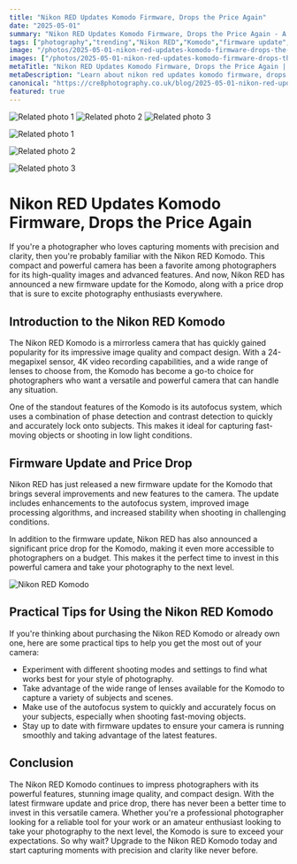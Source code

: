 ```yaml
---
title: "Nikon RED Updates Komodo Firmware, Drops the Price Again"
date: "2025-05-01"
summary: "Nikon RED Updates Komodo Firmware, Drops the Price Again - A trending topic in photography."
tags: ["photography","trending","Nikon RED","Komodo","firmware update","price drop","autofocus system","image quality","compact design","lenses","photography enthusiasts","firmware updates"]
image: "/photos/2025-05-01-nikon-red-updates-komodo-firmware-drops-the-price-again-1.jpg"
images: ["/photos/2025-05-01-nikon-red-updates-komodo-firmware-drops-the-price-again-1.jpg","/photos/2025-05-01-nikon-red-updates-komodo-firmware-drops-the-price-again-2.jpg","/photos/2025-05-01-nikon-red-updates-komodo-firmware-drops-the-price-again-3.jpg"]
metaTitle: "Nikon RED Updates Komodo Firmware, Drops the Price Again | cre8 Photography"
metaDescription: "Learn about nikon red updates komodo firmware, drops the price again in photography with practical tips and insights."
canonical: "https://cre8photography.co.uk/blog/2025-05-01-nikon-red-updates-komodo-firmware-drops-the-price-again"
featured: true
---
```


<!-- Gallery as HTML -->

<div class="grid grid-cols-1 sm:grid-cols-2 md:grid-cols-3 gap-4">
  <img src="/photos/2025-05-01-nikon-red-updates-komodo-firmware-drops-the-price-again-1.jpg" alt="Related photo 1" class="w-full rounded-lg" />
<img src="/photos/2025-05-01-nikon-red-updates-komodo-firmware-drops-the-price-again-2.jpg" alt="Related photo 2" class="w-full rounded-lg" />
<img src="/photos/2025-05-01-nikon-red-updates-komodo-firmware-drops-the-price-again-3.jpg" alt="Related photo 3" class="w-full rounded-lg" />
</div>


<!-- Gallery as Markdown -->
![Related photo 1](/photos/2025-05-01-nikon-red-updates-komodo-firmware-drops-the-price-again-1.jpg)


![Related photo 2](/photos/2025-05-01-nikon-red-updates-komodo-firmware-drops-the-price-again-2.jpg)


![Related photo 3](/photos/2025-05-01-nikon-red-updates-komodo-firmware-drops-the-price-again-3.jpg)



# Nikon RED Updates Komodo Firmware, Drops the Price Again

If you're a photographer who loves capturing moments with precision and clarity, then you're probably familiar with the Nikon RED Komodo. This compact and powerful camera has been a favorite among photographers for its high-quality images and advanced features. And now, Nikon RED has announced a new firmware update for the Komodo, along with a price drop that is sure to excite photography enthusiasts everywhere.

## Introduction to the Nikon RED Komodo

The Nikon RED Komodo is a mirrorless camera that has quickly gained popularity for its impressive image quality and compact design. With a 24-megapixel sensor, 4K video recording capabilities, and a wide range of lenses to choose from, the Komodo has become a go-to choice for photographers who want a versatile and powerful camera that can handle any situation.

One of the standout features of the Komodo is its autofocus system, which uses a combination of phase detection and contrast detection to quickly and accurately lock onto subjects. This makes it ideal for capturing fast-moving objects or shooting in low light conditions.

## Firmware Update and Price Drop

Nikon RED has just released a new firmware update for the Komodo that brings several improvements and new features to the camera. The update includes enhancements to the autofocus system, improved image processing algorithms, and increased stability when shooting in challenging conditions.

In addition to the firmware update, Nikon RED has also announced a significant price drop for the Komodo, making it even more accessible to photographers on a budget. This makes it the perfect time to invest in this powerful camera and take your photography to the next level.

![Nikon RED Komodo](/path/to/image)

## Practical Tips for Using the Nikon RED Komodo

If you're thinking about purchasing the Nikon RED Komodo or already own one, here are some practical tips to help you get the most out of your camera:

- Experiment with different shooting modes and settings to find what works best for your style of photography.
- Take advantage of the wide range of lenses available for the Komodo to capture a variety of subjects and scenes.
- Make use of the autofocus system to quickly and accurately focus on your subjects, especially when shooting fast-moving objects.
- Stay up to date with firmware updates to ensure your camera is running smoothly and taking advantage of the latest features.

## Conclusion

The Nikon RED Komodo continues to impress photographers with its powerful features, stunning image quality, and compact design. With the latest firmware update and price drop, there has never been a better time to invest in this versatile camera. Whether you're a professional photographer looking for a reliable tool for your work or an amateur enthusiast looking to take your photography to the next level, the Komodo is sure to exceed your expectations. So why wait? Upgrade to the Nikon RED Komodo today and start capturing moments with precision and clarity like never before.


